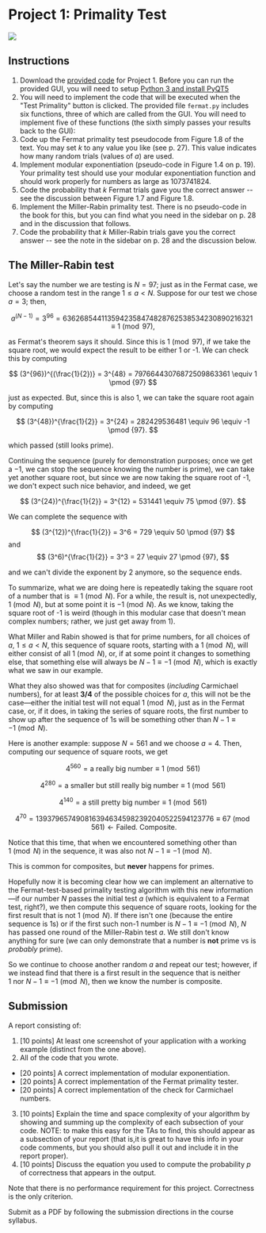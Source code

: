 # Project 1: Primality Test

![](project1_files/Proj1GUI.png)

## Instructions

1. Download the [provided code](../project1-fermat/project1-fermat.zip/) for Project 1. 
Before you can run the provided GUI, you will need to setup [Python 3 and install PyQT5](../../installing-python.md#python) 
1. You will need to implement the code that will be executed when the "Test Primality" button is clicked. The provided file `fermat.py` includes six functions, three of which are called from the GUI. You will need to implement five of these functions (the sixth simply passes your results back to the GUI):
1. Code up the Fermat primality test pseudocode from Figure 1.8 of the text. You may set $k$ to any value you like (see p. 27). This value indicates how many random trials (values of $a$) are used.
2. Implement modular exponentiation (pseudo-code in Figure 1.4 on p. 19). Your primality test should use your modular exponentiation function and should work properly for numbers as large as 1073741824.
3. Code the probability that $k$ Fermat trials gave you the correct answer -- see the discussion between Figure 1.7 and Figure 1.8.
4. Implement the Miller-Rabin primality test. There is no pseudo-code in the book for this, but you can find what you need in the sidebar on p. 28 and in the discussion that follows.
1. Code the probability that $k$ Miller-Rabin trials gave you the correct answer -- see the note in the sidebar on p. 28 and the discussion below.


## The Miller-Rabin test


Let's say the number we are testing is $N=97$; just as in the Fermat case, we choose a random test in the range $1 ≤ a < N$. Suppose for our test we chose $a=3$; then, 

$$
a^{(N-1)} = 3^{96} = 6362685441135942358474828762538534230890216321 \equiv 1 \pmod {97}, 
$$

as Fermat's theorem says it should. Since this is $1 \pmod {97}$, if we take the square root, we would expect the result to be either 1 or -1. We can check this by computing 

$$
(3^{96})^{(\frac{1}{2})} = 3^{48} = 79766443076872509863361 \equiv 1 \pmod {97}
$$

just as expected. But, since this is also 1, we can take the square root again by computing 

$$
(3^{48})^{\frac{1}{2}} = 3^{24} = 282429536481 \equiv 96 \equiv -1 \pmod {97}.
$$

which passed (still looks prime).


Continuing the sequence (purely for demonstration purposes; once we get a $-1$, we can stop the sequence knowing the number is prime), we can take yet another square root, but since we are now taking the square root of -1, we don't expect such nice 
behavior, and indeed, we get 


$$
(3^{24})^{\frac{1}{2}} = 3^{12} = 531441 \equiv 75 \pmod {97}. 
$$


We can complete the sequence with 

$$
(3^{12})^{\frac{1}{2}} = 3^6 = 729 \equiv 50 \pmod {97}
$$
and
$$
(3^6)^{\frac{1}{2}} = 3^3 = 27 \equiv 27 \pmod {97}, 
$$

and we can't divide the exponent by 2 anymore, so the sequence ends.

To summarize, what we are doing here is repeatedly taking the square root of a number that is $\equiv 1 \pmod N$. 
For a while, the result is, 
not unexpectedly, $1 \pmod N$, but at some point it is $-1 \pmod N$. 
As we know, taking the square root of -1 is weird (though in this modular case that doesn't mean complex numbers; rather, we just get away from 1). 

What Miller and Rabin showed is that for prime numbers, for all choices of $a$, $1 \leq a < N$, this sequence of square roots, starting with a $1 \pmod N$, will either 
consist of all $1 \pmod N$, or, if at some point it changes to something else, that something else will always be $N-1 \equiv -1 \pmod N$, 
which is exactly what we saw in our example. 

What they also showed was that for composites (*including* Carmichael numbers), for 
at least **3/4** of the possible choices for $a$, this will not be the case—either the initial test will not equal 
$1 \pmod N$, just as in the Fermat case, or, if it does, in taking the series of square roots, the first number to show up 
after the sequence of $1$s will be something other than $N-1 \equiv -1 \pmod N$.


Here is another example: suppose $N=561$ and we choose $a=4$. Then, computing our sequence of square roots, we get

$$
4^{560} = \text{a really big number}  \equiv 1 \pmod {561} 
$$

$$
4^{280} = \text{a smaller but still really big number}  \equiv 1 \pmod {561}
$$

$$
4^{140} = \text{a still pretty big number}  \equiv 1 \pmod {561}
$$

$$
4^{70} = 1393796574908163946345982392040522594123776 \equiv 67 \pmod {561} \leftarrow \text{Failed. Composite}. 
$$

Notice that this time, that when we encountered something other than $1 \pmod N$ in the sequence, it was also not $N-1 \equiv -1 \pmod N$.

This is common for composites, but **never** happens for primes. 

Hopefully now it is becoming clear how we can implement an
alternative to the Fermat-test-based primality testing
algorithm with this new information—if our number $N$ passes the initial test $a$
(which is equivalent to a Fermat test, right?), we then compute this sequence of square roots, looking for the first result that is not $1 \pmod N$. 
If there isn't one (because the entire sequence is 1s) or if the first such non-1 number is $N-1 \equiv -1 \pmod N$, 
$N$ has passed one round of the Miller-Rabin test $a$. We still don't know anything for sure (we can only demonstrate that a number is **not** prime vs is *probably* prime). 

So we continue to choose another random $a$ and repeat our test; however, if we instead find that there is a first result in the sequence that is neither $1 \: \text{nor} \: N-1 \equiv -1 \pmod N$, then we know the number is composite.


## Submission


A report consisting of: 

1. [10 points] At least one screenshot of your application with a working example (distinct from the one above).
2. All of the code that you wrote. 
  - [20 points] A correct implementation of modular exponentiation.
  - [20 points] A correct implementation of the Fermat primality tester.
  - [20 points] A correct implementation of the check for Carmichael numbers.

3. [10 points] Explain the time and space complexity of your algorithm by showing and summing up the complexity of each subsection of your code. 
  NOTE: to make this easy for the TAs to find, this should appear as a subsection of your report (that is,it is great to have this info in your code comments, but you should also pull it out and include it in the report proper).
1. [10 points] Discuss the equation you used to compute the probability $p$ of correctness that appears in the output.


Note that there is no performance requirement for this project. Correctness is the only criterion.

Submit as a PDF by following the submission directions in the course syllabus.


